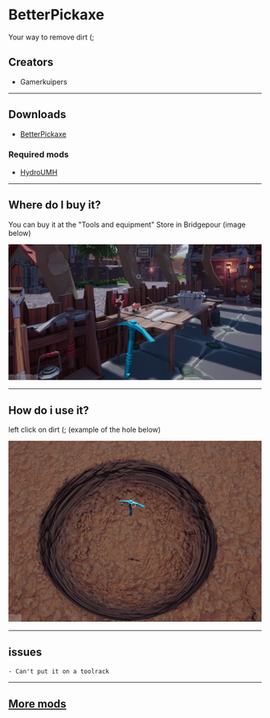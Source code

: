 # BetterPickaxe

Your way to remove dirt (;

## Creators

- Gamerkuipers

-------

## Downloads

- [BetterPickaxe](https://github.com/Gamerkuipers/Hydroneer-Modding/raw/main/BetterPickaxe/500-BetterPickaxe_P.pak)

### Required mods

- [HydroUMH](https://github.com/RHlNO/HydroneerModding/raw/main/Release%20Mods/501-HydroUMH_P.pak)

-------

## Where do I buy it?

You can buy it at the "Tools and equipment" Store in Bridgepour (image below)

![BetterPickaxe](./img/BetterPickaxe-Store.png)

-------

## How do i use it?

left click on dirt (; (example of the hole below)

![Hole Example](./img/Example.png)

-------

## issues

    - Can't put it on a toolrack
-------

## [More mods](../../../)

